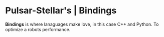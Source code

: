# Pulsar-Stellar's | Bindings

**Bindings** is where lanaguages make love, in this case C++ and Python. To optimize a robots performance.